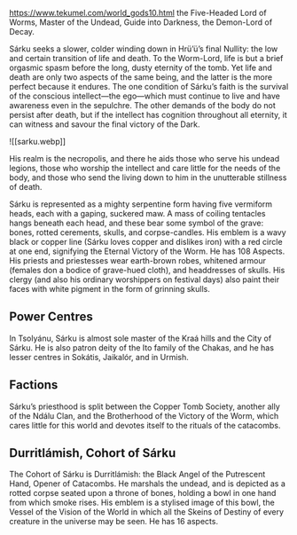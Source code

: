 https://www.tekumel.com/world_gods10.html
the Five-Headed Lord of Worms, Master of the Undead, Guide into Darkness, the Demon-Lord of Decay.

Sárku seeks a slower, colder winding down in Hrü’ü’s final Nullity: the low and certain transition of life and death. To the Worm-Lord, life is but a brief orgasmic spasm before the long, dusty eternity of the tomb. Yet life and death are only two aspects of the same being, and the latter is the more perfect because it endures. The one condition of Sárku’s faith is the survival of the conscious intellect—the ego—which must continue to live and have awareness even in the sepulchre. The other demands of the body do not persist after death, but if the intellect has cognition throughout all eternity, it can witness and savour the final victory of the Dark.

![[sarku.webp]]

His realm is the necropolis, and there he aids those who serve his undead legions, those who worship the intellect and care little for the needs of the body, and those who send the living down to him in the unutterable stillness of death.

Sárku is represented as a mighty serpentine form having five vermiform heads, each with a gaping, suckered maw. A mass of coiling tentacles hangs beneath each head, and these bear some symbol of the grave: bones, rotted cerements, skulls, and corpse-candles. His emblem is a wavy black or copper line (Sárku loves copper and dislikes iron) with a red circle at one end, signifying the Eternal Victory of the Worm. He has 108 Aspects. His priests and priestesses wear earth-brown robes, whitened armour (females don a bodice of grave-hued cloth), and headdresses of skulls. His clergy (and also his ordinary worshippers on festival days) also paint their faces with white pigment in the form of grinning skulls.

## Power Centres

In Tsolyánu, Sárku is almost sole master of the Kraá hills and the City of Sárku. He is also patron deity of the Ito family of the Chakas, and he has lesser centres in Sokátis, Jaikalór, and in Urmish.

## Factions

Sárku’s priesthood is split between the Copper Tomb Society, another ally of the Ndálu Clan, and the Brotherhood of the Victory of the Worm, which cares little for this world and devotes itself to the rituals of the catacombs.

## Durritlámish, Cohort of Sárku

The Cohort of Sárku is Durritlámish: the Black Angel of the Putrescent Hand, Opener of Catacombs. He marshals the undead, and is depicted as a rotted corpse seated upon a throne of bones, holding a bowl in one hand from which smoke rises. His emblem is a stylised image of this bowl, the Vessel of the Vision of the World in which all the Skeins of Destiny of every creature in the universe may be seen. He has 16 aspects.